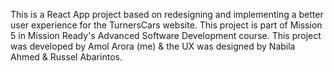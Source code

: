 This is a React App project based on redesigning and implementing a better user experience for the TurnersCars website. This project is part of Mission 5 in Mission Ready's Advanced Software Development course. This project was developed by Amol Arora (me) & the UX was designed by Nabila Ahmed & Russel Abarintos.